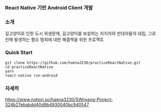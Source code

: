 ### React Native 기반 Android Client 개발

### 소개

길고양이로 인한 도시 위생문제, 길고양이를 보살피는 지지자와 반대자들의 대립, 그로 인해 발생하는 혐오 범죄에 대한 해결책을 위한 프로젝트

### Quick Start

```
git clone https://github.com/haena3230/practiceReactNative.git
cd practiceReactNative
yarn 
react-native run-android
```

### 자세히 

https://www.notion.so/haena3230/SWnyang-Project-324b27ebabdd40d9b4930040bc940547


